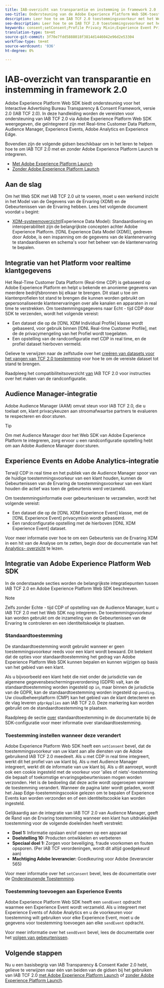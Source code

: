 ```yaml
---
title: IAB-overzicht van transparantie en instemming in framework 2.0
seo-title: Ondersteuning van de Adobe Experience Platform Web SDK-toestemmingsvoorkeuren van het Interactive Advertising Bureau Transparency & Consent Framework 2.0
description: Leer hoe te om IAB TCF 2.0 toestemmingsvoorkeur met het Web SDK van het Experience Platform te steunen
seo-description: Leer hoe te om IAB TCF 2.0 toestemmingsvoorkeur met het Web SDK van het Experience Platform te steunen
keywords: consent;setConsent;Profile Privacy Mixin;Experience Event Privacy Mixin;Privacy Mixin;IAB TCF 2.0;Real-time CDP;Real-time Customer Data Profile
translation-type: tm+mt
source-git-commit: 3f70e7fdd5888018f3814d1446042e96d2e53304
workflow-type: tm+mt
source-wordcount: '936'
ht-degree: 0%

---
```



# IAB-overzicht van transparantie en instemming in framework 2.0

Adobe Experience Platform Web SDK biedt ondersteuning voor het Interactive Advertising Bureau Transparency &amp; Consent Framework, versie 2.0 (IAB TCF 2.0). In deze handleiding worden de vereisten voor ondersteuning van IAB TCF 2.0 via Adobe Experience Platform Web SDK weergegeven, die geïntegreerd zijn met Real-time Customer Data Platform, Audience Manager, Experience Events, Adobe Analytics en Experience Edge.

Bovendien zijn de volgende gidsen beschikbaar om in het leren te helpen hoe te om IAB TCF 2.0 met en zonder Adobe Experience Platform Launch te integreren.

- [Met Adobe Experience Platform Launch](./with-launch.md)
- [Zonder Adobe Experience Platform Launch](./without-launch.md)

## Aan de slag

Om het Web SDK met IAB TCF 2.0 uit te voeren, moet u een werkend inzicht in het Model van de Gegevens van de Ervaring (XDM) en de Gebeurtenissen van de Ervaring hebben. Lees het volgende document voordat u begint:

- [XDM-systeemoverzicht](../../../xdm/home.md)(Experience Data Model): Standaardisering en interoperabiliteit zijn de belangrijkste concepten achter Adobe Experience Platform. [!DNL Experience Data Model (XDM)], gedreven door Adobe, is een inspanning om de gegevens van de klantenervaring te standaardiseren en schema&#39;s voor het beheer van de klantenervaring te bepalen.

## Integratie van het Platform voor realtime klantgegevens

Het Real-Time Customer Data Platform (Real-time CDP) is gebaseerd op Adobe Experience Platform en helpt u bekende en anonieme gegevens van meerdere bedrijfsbronnen bij elkaar te brengen. Dit staat u toe om klantenprofielen tot stand te brengen die kunnen worden gebruikt om gepersonaliseerde klantenervaringen over alle kanalen en apparaten in real time te verstrekken. Om toestemmingsgegevens naar Echt - tijd CDP door SDK te verzenden, wordt het volgende vereist:

- Een dataset die op de [!DNL XDM Individual Profile] klasse wordt gebaseerd, voor gebruik binnen [!DNL Real-time Customer Profile], met de de privacymengeling van het Profiel wordt toegelaten.
- Een opstelling van de randconfiguratie met CDP in real time, en de profiel dataset hierboven vermeld.

Gelieve te verwijzen naar de zelfstudie over het [creëren van datasets voor het vangen van TCF 2.0 toestemming](../../../rtcdp/privacy/iab/dataset-preparation.md) voor hoe te om de vereiste dataset tot stand te brengen.

Raadpleeg het compatibiliteitsoverzicht [van](../../../rtcdp/privacy/privacy-overview.md) IAB TCF 2.0 voor instructies over het maken van de randconfiguratie.

## Audience Manager-integratie

Adobe Audience Manager (AAM) omvat steun voor IAB TCF 2.0, die u toelaat om, klant privacykeuzen aan stroomafwaartse partners te evalueren te respecteren en door:sturen. <!--For more information, read the documentation on [Sending Data to Audience Manager](../audience-manager/audience-manager-overview.md).-->

>[!TIP]
>
>Om met Audience Manager door het Web SDK van Adobe Experience Platform te integreren, zorg ervoor u een randconfiguratie opstelling hebt om aan Adobe Audience Manager door:sturen.

## Experience Events en Adobe Analytics-integratie

Terwijl CDP in real time en het publiek van de Audience Manager spoor van de huidige toestemmingsvoorkeur van een klant houden, kunnen de Gebeurtenissen van de Ervaring de toestemmingsvoorkeur van een klant houden die actief was toen de gebeurtenis werd verzameld.

Om toestemmingsinformatie over gebeurtenissen te verzamelen, wordt het volgende vereist:

- Een dataset die op de [!DNL XDM Experience Event] klasse, met de [!DNL Experience Event] privacymixin wordt gebaseerd.
- Een randconfiguratie opstelling met de hierboven [!DNL XDM Experience Event] dataset.

Voor meer informatie over hoe te om een Gebeurtenis van de Ervaring XDM in een hit van de Analyse om te zetten, begin door de documentatie van het [Analytics- overzicht](../../data-collection/adobe-analytics/analytics-overview.md) te lezen.

## Integratie van Adobe Experience Platform Web SDK

In de onderstaande secties worden de belangrijkste integratiepunten tussen IAB TCF 2.0 en Adobe Experience Platform Web SDK beschreven.

>[!NOTE]
>
>Zelfs zonder Echte - tijd CDP of opstelling van de Audience Manager, kunt u IAB TCF 2.0 met het Web SDK nog integreren. De toestemmingsvoorkeur kan worden gebruikt om de inzameling van de Gebeurtenissen van de Ervaring te controleren en een identiteitskoekje te plaatsen.

### Standaardtoestemming

De standaardtoestemming wordt gebruikt wanneer er geen toestemmingsvoorkeur reeds voor een klant wordt bewaard. Dit betekent dat de opties voor standaardtoestemming het gedrag van Adobe Experience Platform Web SDK kunnen bepalen en kunnen wijzigen op basis van het gebied van een klant.

Als u bijvoorbeeld een klant hebt die niet onder de jurisdictie van de algemene gegevensbeschermingsverordening (GDPR) valt, kan de standaardtoestemming worden ingesteld op `in`, maar binnen de jurisdictie van de GDPR, kan de standaardtoestemming worden ingesteld op `pending`. Uw cloudbeheerplatform (CMP) kan het gebied van de klant detecteren en de vlag leveren `gdprApplies` aan IAB TCF 2.0. Deze markering kan worden gebruikt om de standaardtoestemming te plaatsen.

Raadpleeg de sectie [over](../../fundamentals/configuring-the-sdk.md#default-consent) standaardtoestemming in de documentatie bij de SDK-configuratie voor meer informatie over standaardtoestemming.

### Toestemming instellen wanneer deze verandert

Adobe Experience Platform Web SDK heeft een `setConsent` bevel, dat de toestemmingsvoorkeur van uw klant aan alle diensten van de Adobe gebruikend IAB TCF 2.0 meedeelt. Als u met CDP in real time integreert, werkt dit het profiel van uw klant bij. Als u met Audience Manager integreert, werkt dit de informatie van uw klant bij. Als u dit aanroept, wordt ook een cookie ingesteld met de voorkeur voor &#39;alles of niets&#39;-toestemming die bepaalt of toekomstige ervaringsgebeurtenissen mogen worden verzonden. Het is de bedoeling dat deze actie wordt opgeroepen wanneer de toestemming verandert. Wanneer de pagina later wordt geladen, wordt het Jaap Edge-toestemmingscookie gelezen om te bepalen of Experience Events kan worden verzonden en of een identiteitscookie kan worden ingesteld.

Gelijkaardig aan de integratie van IAB TCF 2.0 van Audience Manager, geeft de Rand van de Ervaring toestemming wanneer een klant hun uitdrukkelijke toestemming voor de volgende doeleinden heeft verstrekt:

- **Doel 1:** Informatie opslaan en/of openen op een apparaat
- **Doelstelling 10:** Producten ontwikkelen en verbeteren
- **Speciaal doel 1:** Zorgen voor beveiliging, fraude voorkomen en fouten opsporen. (Per IAB TCF verordeningen, wordt dit altijd goedgekeurd aan)
- **Machtiging Adobe leverancier:** Goedkeuring voor Adobe (leverancier 565)

Voor meer informatie over het `setConsent` bevel, lees de documentatie over de [Ondersteunende Toestemming](../../consent/supporting-consent.md).

### Toestemming toevoegen aan Experience Events

Adobe Experience Platform Web SDK heeft een `sendEvent` opdracht waarmee een Experience Event wordt verzameld. Als u integreert met Experience Events of Adobe Analytics en u de voorkeuren voor toestemming wilt gebruiken voor elke Experience Event, moet u de gegevens voor toestemming toevoegen aan elke `sendEvent` opdracht.

Voor meer informatie over het `sendEvent` bevel, lees de documentatie over het [volgen van gebeurtenissen](../../fundamentals/tracking-events.md).

## Volgende stappen

Nu u een basisbegrip van IAB Transparency &amp; Consent Kader 2.0 hebt, gelieve te verwijzen naar één van beiden van de gidsen bij het gebruiken van IAB TCF 2.0 [met Adobe Experience Platform Launch](./with-launch.md) of [zonder Adobe Experience Platform Launch](./without-launch.md).

